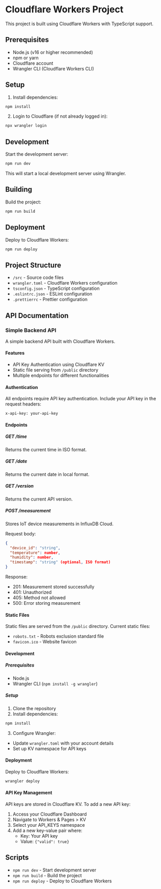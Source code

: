 # Cloudflare Workers Project

This project is built using Cloudflare Workers with TypeScript support.

## Prerequisites

- Node.js (v16 or higher recommended)
- npm or yarn
- Cloudflare account
- Wrangler CLI (Cloudflare Workers CLI)

## Setup

1. Install dependencies:
```bash
npm install
```

2. Login to Cloudflare (if not already logged in):
```bash
npx wrangler login
```

## Development

Start the development server:
```bash
npm run dev
```

This will start a local development server using Wrangler.

## Building

Build the project:
```bash
npm run build
```

## Deployment

Deploy to Cloudflare Workers:
```bash
npm run deploy
```

## Project Structure

- `/src` - Source code files
- `wrangler.toml` - Cloudflare Workers configuration
- `tsconfig.json` - TypeScript configuration
- `.eslintrc.json` - ESLint configuration
- `.prettierrc` - Prettier configuration

## API Documentation

### Simple Backend API

A simple backend API built with Cloudflare Workers.

#### Features

- API Key Authentication using Cloudflare KV
- Static file serving from `/public` directory
- Multiple endpoints for different functionalities

#### Authentication

All endpoints require API key authentication. Include your API key in the request headers:

```
x-api-key: your-api-key
```

#### Endpoints

##### GET /time
Returns the current time in ISO format.

##### GET /date
Returns the current date in local format.

##### GET /version
Returns the current API version.

##### POST /measurement
Stores IoT device measurements in InfluxDB Cloud.

Request body:
```json
{
  "device_id": "string",
  "temperature": number,
  "humidity": number,
  "timestamp": "string" (optional, ISO format)
}
```

Response:
- 201: Measurement stored successfully
- 401: Unauthorized
- 405: Method not allowed
- 500: Error storing measurement

#### Static Files

Static files are served from the `/public` directory. Current static files:
- `robots.txt` - Robots exclusion standard file
- `favicon.ico` - Website favicon

#### Development

##### Prerequisites

- Node.js
- Wrangler CLI (`npm install -g wrangler`)

##### Setup

1. Clone the repository
2. Install dependencies:
```bash
npm install
```

3. Configure Wrangler:
- Update `wrangler.toml` with your account details
- Set up KV namespace for API keys

#### Deployment

Deploy to Cloudflare Workers:
```bash
wrangler deploy
```

#### API Key Management

API keys are stored in Cloudflare KV. To add a new API key:

1. Access your Cloudflare Dashboard
2. Navigate to Workers & Pages > KV
3. Select your API_KEYS namespace
4. Add a new key-value pair where:
   - Key: Your API key
   - Value: `{"valid": true}`

## Scripts

- `npm run dev` - Start development server
- `npm run build` - Build the project
- `npm run deploy` - Deploy to Cloudflare Workers
